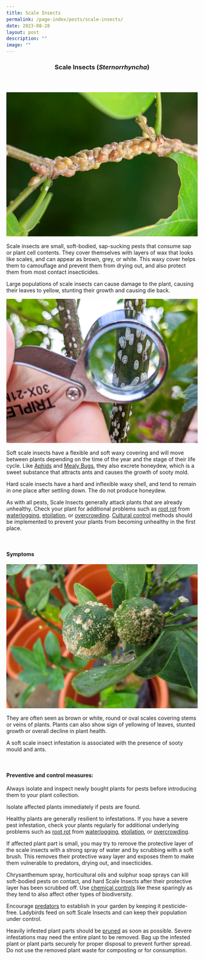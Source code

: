 ```yaml
---
title: Scale Insects
permalink: /page-index/pests/scale-insects/
date: 2023-08-28
layout: post
description: ""
image: ""
---
```

<header>
	<h3>Scale Insects  (<em>Sternorrhyncha</em>)</h3>
</header>

<section>
	<img title="Photo by Victoria Lim." src="/images/Biodiversity/scales%20(1)victorialim.jpg">
	<p>Scale insects are small, soft-bodied, sap-sucking pests that consume sap or plant cell contents. They cover themselves with layers of wax that looks like scales, and can appear as brown, grey, or white. This waxy cover helps them to camouflage and prevent them from drying out, and also protect them from most contact insecticides.</p>
	<p>Large populations of scale insects can cause damage to the plant, causing their leaves to yellow, stunting their growth and causing die back.</p>
	<img title="Soft scale insects on a stem. Photo by Jacqueline Chua." src="/images/Biodiversity/scaleinsects_pestid_jacquelinechua.jpg">
	<p>Soft scale insects have a flexible and soft waxy covering and will move between plants depending on the time of the year and the stage of their life cycle. Like <a href="/page-index/pests/aphids/">Aphids</a> and <a href="/page-index/pests/mealy-bugs/">Mealy Bugs</a>, they also excrete honeydew, which is a sweet substance that attracts ants and causes the growth of sooty mold.</p>
	<p>Hard scale insects have a hard and inflexible waxy shell, and tend to remain in one place after settling down. The do not produce honeydew.</p>
	<p> As with all pests, Scale Insects generally attack plants that are already unhealthy. Check your plant for additional problems such as <a href="/page-index/plant-problems/root-rot/">root rot</a> from <a href="/page-index/plant-problems/waterlogging/">waterlogging</a>, <a href="/page-index/plant-problems/etiolation/">etoilation</a>, or <a href="/page-index/horticulture-techniques/plant-spacing/">overcrowding</a>.  <a href="/page-index/horticulture-techniques/pest-control/#cultural_control"> Cultural control</a> methods should be implemented to prevent your plants from becoming unhealthy in the first place. </p>
	<br>
</section>

<section>
	<h4>Symptoms</h4>
	<img title="Photo by Victoria Lim." src="/images/Biodiversity/citrus%20scale%20pestvictorialim.jpg">
		<p>They are often seen as brown or white, round or oval scales covering stems or veins of plants. Plants can also show sign of yellowing of leaves, stunted growth or overall decline in plant health.</p>
	<p>A soft scale insect infestation is associated with the presence of sooty mould and ants.</p>
	<br>
</section>

<section>
	<h4>Preventive and control measures:</h4>
		<p>Always isolate and inspect newly bought plants for pests before introducing them to your plant collection.</p>
	<p>Isolate affected plants immediately if pests are found.</p>
<p>Healthy plants are generally resilient to infestations. If you have a severe pest infestation, check your plants regularly for additional underlying problems such as <a href="/page-index/plant-problems/root-rot/">root rot</a> from <a href="/page-index/plant-problems/waterlogging/">waterlogging</a>, <a href="/page-index/plant-problems/etiolation/">etoilation</a>, or <a href="/page-index/horticulture-techniques/plant-spacing/">overcrowding</a>.</p>
	<p>If affected plant part is small, you may try to remove the protective layer of the scale insects with a strong spray of water and by scrubbing with a soft brush. This removes their protective waxy layer and exposes them to make them vulnerable to predators, drying out, and insecticides.</p>
<p>Chrysanthemum spray, horticultural oils and sulphur soap sprays can kill soft-bodied pests on contact, and hard Scale Insects after their protective layer has been scrubbed off. Use <a href="/page-index/horticulture-techniques/pest-control/#chemical_control">chemical controls</a> like these sparingly as they tend to also affect other types of biodiversity.</p>
	<p>Encourage <a href="/page-index/biodiversity/predators/">predators</a> to establish in your garden by keeping it pesticide-free. Ladybirds feed on soft Scale Insects and can keep their population under control.</p> 
<p>Heavily infested plant parts should be <a href="/page-index/horticulture-techniques/pruning/">pruned</a> as soon as possible. Severe infestations may need the entire plant to be removed. Bag up the infested plant or plant parts securely for proper disposal to prevent further spread. Do not use the removed plant waste for composting or for consumption.</p>
	<br>
</section>